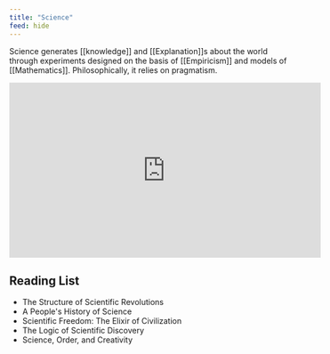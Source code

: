 ```yaml
---
title: "Science"
feed: hide
---
```


Science generates [[knowledge]] and [[Explanation]]s about the world through experiments designed on the basis of [[Empiricism]] and models of [[Mathematics]]. Philosophically, it relies on pragmatism. 

<iframe width="560" height="315" src="https://www.youtube.com/embed/0KmimDq4cSU" title="YouTube video player" frameborder="0" allow="accelerometer; autoplay; clipboard-write; encrypted-media; gyroscope; picture-in-picture" allowfullscreen></iframe>


## Reading List

* The Structure of Scientific Revolutions
* A People's History of Science
* Scientific Freedom: The Elixir of Civilization
* The Logic of Scientific Discovery
* Science, Order, and Creativity